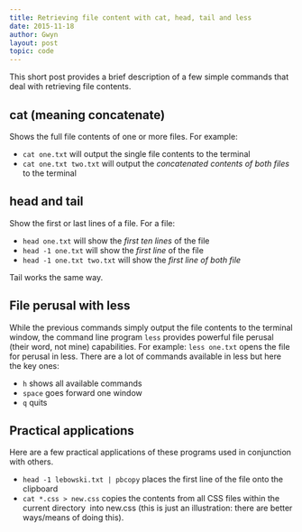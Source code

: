 ```yaml
---
title: Retrieving file content with cat, head, tail and less
date: 2015-11-18
author: Gwyn
layout: post
topic: code
---
```


This short post provides a brief description of a few simple commands that deal with retrieving file contents.

## cat (meaning concatenate)

Shows the full file contents of one or more files. For example:

  * `cat one.txt` will output the single file contents to the terminal
  * `cat one.txt two.txt` will output the _concatenated contents of both files_ to the terminal

## head and tail

Show the first or last lines of a file. For a file:

  * `head one.txt` will show the _first ten lines_ of the file
  * `head -1 one.txt` will show the _first line_ of the file
  * `head -1 one.txt two.txt` will show the _first line of both file_

Tail works the same way.

## File perusal with less

While the previous commands simply output the file contents to the terminal window, the command line program `less` provides powerful file perusal (their word, not mine) capabilities. For example: `less one.txt` opens the file for perusal in less. There are a lot of commands available in less but here the key ones:

  * `h` shows all available commands
  * `space` goes forward one window
  * `q` quits

## Practical applications

Here are a few practical applications of these programs used in conjunction with others.

  * `head -1 lebowski.txt | pbcopy` places the first line of the file onto the clipboard
  * `cat *.css > new.css` copies the contents from all CSS files within the current directory  into new.css (this is just an illustration: there are better ways/means of doing this).